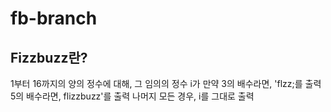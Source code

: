 # fb-branch

## Fizzbuzz란?

1부터 16까지의 양의 정수에 대해,
그 임의의 정수 i가 만약
3의 배수라면, 'flzz;를 출력
5의 배수라면, flizzbuzz'를 출력
나머지 모든 경우, i를 그대로 출력
